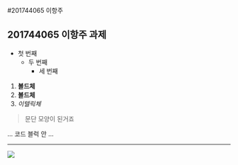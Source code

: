#201744065 이항주
## 201744065 이항주 과제
- 첫 번째
   - 두 번째
      - 세 번째
  
 1. **볼드체**
 2. __볼드체__
 3. *이텔릭체*
  >문단 모양이 된거죠
  >
  
  ...
  코드 블럭 안
  ...
  ***

<img width="" height="" src="./png/화면 캡처 2021-04-14 230302."></img>
